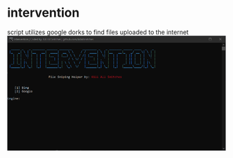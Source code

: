 # intervention
script utilizes google dorks to find files uploaded to the internet
![](https://raw.githubusercontent.com/KillAllSnitches/intervention/main/cmd_ClV4597VpS.png)
